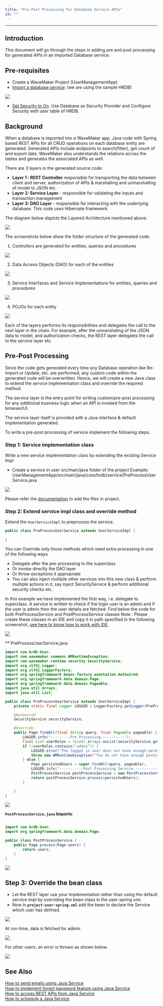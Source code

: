 ```yaml
---
title: "Pre-Post Processing for Database Service APIs"
id: ""
---
```

---

## Introduction

This document will go through the steps in adding pre and post processing for generated APIs in an imported Database service.

## Pre-requisites

- Create a WaveMaker Project (UserManagementApp)
- [Import a database service](/learn/app-development/services/database-services/working-with-databases/): (we are using the sample HRDB) 

[![](/learn/assets/hrdb.png)](/learn/assets/hrdb.png)

- [Set Security to On](/learn/app-development/app-security/app-security). Use Database as Security Provider and Configure Security with user table of HRDB.

## Background

When a database is imported into a WaveMaker app, Java code with Spring based REST APIs for all CRUD operations on each database entity are generated. Generated APIs include endpoints to search(filter), get count of and export data. WaveMaker also understands the relations across the tables and generates the associated APIs as well.

There are 3 layers in the generated source code:

- **Layer 1 : REST Controller** responsible for transporting the data between client and server, authorization of APIs & marshalling and unmarshalling of model to JSON etc.
- **Layer 2: Service Layer** - responsible for validating the inputs and transaction management
- **Layer 3: DAO Layer** - responsible for interacting with the underlying database. This code uses Hibernate framework. 

The diagram below depicts the Layered Architecture mentioned above:

[![](/learn/assets/word-image-155.png)](/learn/assets/word-image-155.png)

The screenshots below show the folder structure of the generated code.

1. Controllers are generated for entities, queries and procedures 

[![](/learn/assets/word-image-156.png)](/learn/assets/word-image-156.png)

2. Data Access Objects (DAO) for each of the entities 

[![](/learn/assets/word-image-157.png)](/learn/assets/word-image-157.png)

3. Service Interfaces and Service Implementations for entities, queries and procedures 

[![](/learn/assets/word-image-158.png)](/learn/assets/word-image-158.png)

4. POJOs for each entity 

[![](/learn/assets/word-image-159.png)](/learn/assets/word-image-159.png)

Each of the layers performs its responsibilities and delegates the call to the next layer in the chain. For example, after the unmarshaling of the JSON data to model, and authorization checks, the REST layer delegates the call to the service layer etc.

## Pre-Post Processing

Since the code gets generated every time any Database operation like Re-Import or Update, etc. are performed, any custom code within the generated code will be overwritten. Hence, we will create a new Java class to extend the service implementation class and override the required method.

The service layer is the entry point for writing custom/pre-post processing for any additional business logic when an API is invoked from the browser/UI.

The service layer itself is provided with a Java interface & default implementation generated.

To write a pre-post processing of service implement the following steps.

### Step 1: Service implementation class

Write a new service implementation class by extending the existing Service Impl

- Create a service in user src/main/java folder of the project Example: UserManagementApp/src/main/java/com/hrdb/service/PreProcessUserService.java 

[![](/learn/assets/word-image-160.png)](/learn/assets/word-image-160.png) 

Please refer the [documentation](/learn/app-development/services/3rd-party-libraries/#resource-files) to add the files in project.

### Step 2: Extend service impl class and override method

Extend the `UserServiceImpl` to preprocess the service.

```java
public class PreProcessUserService extends UserServiceImpl {

}
```

You can Override only those methods which need extra processing in one of the following ways

- Delegate after the pre-processing to the superclass
- Or invoke directly the DAO layer
- Or throw exceptions it appropriate
- You can also inject multiple other services into this new class & perform multiple actions in it, say inject SecurityService & perform additional security checks etc.

In this example we have implemented the first way, i.e. delegate to superclass. A service is written to check if the login user is an admin and if the user is admin then the user details are fetched. Find below the code for both PreProcessService and PostProcessService classes Note : Please create these classes in an IDE and copy it in path specified in the following screenshot, [see here to know how to work with IDE](/learn/app-development/dev-integration/extending-application-using-ides/). 

[![](/learn/assets/word-image-162a.png)](/learn/assets/word-image-162a.png) 

**`PreProcessUserService.java

```java
import com.hrdb.User;
import com.wavemaker.commons.WMRuntimeException;
import com.wavemaker.runtime.security.SecurityService;
import org.slf4j.Logger;
import org.slf4j.LoggerFactory;
import org.springframework.beans.factory.annotation.Autowired;
import org.springframework.data.domain.Page;
import org.springframework.data.domain.Pageable;
import java.util.Arrays;
import java.util.List;

public class PreProcessUserService extends UserServiceImpl {
    private static final Logger LOGGER = LoggerFactory.getLogger(PreProcessUserService.class);

    @Autowired
    SecurityService securityService;

    @Override
    public Page findAll(final String query, final Pageable pageable) {
        LOGGER.info("---------Pre Processing-----------");
        final List userRoles = (List) Arrays.asList(securityService.getUserRoles());
        if (!userRoles.contains("admin")) {
            LOGGER.error("The logged in user does not have enough permissions");
            throw new WMRuntimeException("You do not have enough permissions");
        } else {
            Page persistedUsers = super.findAll(query, pageable);
            LOGGER.info("-----------Post Processing Service --------------");
            PostProcessService postProcessService = new PostProcessService();
            return postProcessService.process(persistedUsers);
        }

    }
}
```

![](/learn/assets/word-image-162.png)

**`PostProcessService.java` Imports**:

```java

import com.hrdb.User;
import org.springframework.data.domain.Page;

public class PostProcessService {
    public Page process(Page users) {
        return users;
    }
}
```

[![](/learn/assets/word-image-163.png)](/learn/assets/word-image-163.png)

## Step 3: Override the bean class

- Let the REST layer use your implementation rather than using the default service impl by overriding the bean-class in the user-spring xml.
- Now in **`project-user-spring.xml`** add the bean to declare the Service which user has defined.

[![](/learn/assets/word-image-164.png)](/learn/assets/word-image-164.png)

At run-time, data is fetched for admin.

[![](/learn/assets/word-image-165.png)](/learn/assets/word-image-165.png)

For other users, an error is thrown as shown below.

[![](/learn/assets/word-image-166.png)](/learn/assets/word-image-166.png)

## See Also

[How to send emails using Java Service](/learn/how-tos/sending-email-using-java-service/)  
[How to implement forgot password feature using Java Service](/learn/how-tos/implementing-forgot-password-feature-using-java-service/)  
[How to access REST APIs from Java Service](/learn/how-tos/accessing-rest-apis-java-service/)  
[How to schedule a Java Service](/learn/how-tos/scheduling-java-service/)  
